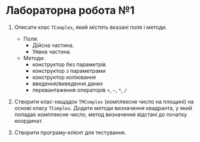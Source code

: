 # Лабораторна робота №1

1. Описати клас `TComplex`, який містять вказані поля і методи.
    - Поля:
        - Дійсна частина.
        - Уявна частина.
    - Методи:
        - конструктор без параметрів
        - конструктор з параметрами
        - конструктор копіювання
        - введення/виведення даних
        - перевантаження операторів `+`, `–`, `*`, `/`

1. Створити клас-нащадок `TMComplex` (комплексне число на площині) на основі класу `TComplex`. Додати методи визначення квадранта, у який попадає комплексне число, метод визначення відстані до початку координат.
1. Створити програму-клієнт для тестування.
